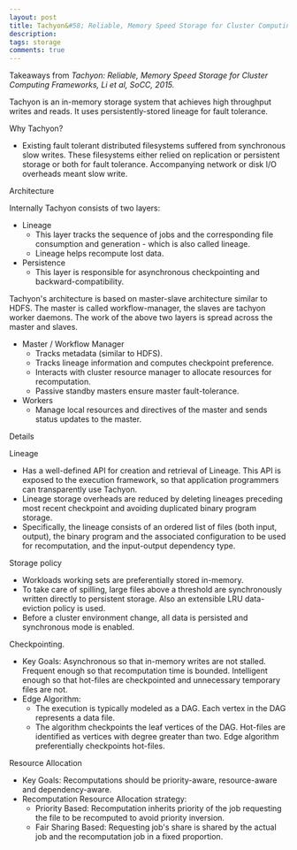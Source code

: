 ```yaml
---
layout: post
title: Tachyon&#58; Reliable, Memory Speed Storage for Cluster Computing Frameworks
description:
tags: storage
comments: true
---
```


Takeaways from *Tachyon: Reliable, Memory Speed Storage for Cluster Computing Frameworks, Li et al, SoCC, 2015.*

Tachyon is an in-memory storage system that achieves high throughput writes and reads. It uses persistently-stored lineage for fault tolerance. 
 
Why Tachyon?

- Existing fault tolerant distributed filesystems suffered from synchronous slow writes. These filesystems either relied on replication or persistent storage or both for fault tolerance. Accompanying network or disk I/O overheads meant slow write.
 
Architecture

Internally Tachyon consists of two layers:

- Lineage
  - This layer tracks the sequence of jobs and the corresponding file consumption and generation - which is also called lineage.
  - Lineage helps recompute lost data.
- Persistence
  - This layer is responsible for asynchronous checkpointing and backward-compatibility.
 
Tachyon's architecture is based on master-slave architecture similar to HDFS. The master is called workflow-manager, the slaves are tachyon worker daemons. The work of the above two layers is spread across the master and slaves.

- Master / Workflow Manager
  - Tracks metadata (similar to HDFS).
  - Tracks lineage information and computes checkpoint preference.
  - Interacts with cluster resource manager to allocate resources for recomputation.
  - Passive standby masters ensure master fault-tolerance.
- Workers
  - Manage local resources and directives of the master and sends status updates to the master.
 
Details

Lineage

- Has a well-defined API for creation and retrieval of Lineage. This API is exposed to the execution framework, so that application programmers can transparently use Tachyon.
- Lineage storage overheads are reduced by deleting lineages preceding most recent checkpoint and avoiding duplicated binary program storage.
- Specifically, the lineage consists of an ordered list of files (both input, output), the binary program and the associated configuration to be used for recomputation, and the input-output dependency type.
 
Storage policy

- Workloads working sets are preferentially stored in-memory.
- To take care of spilling, large files above a threshold are synchronously written directly to persistent storage. Also an extensible LRU data-eviction policy is used.
- Before a cluster environment change, all data is persisted and synchronous mode is enabled.
 
Checkpointing.

- Key Goals: Asynchronous so that in-memory writes are not stalled. Frequent enough so that recomputation time is bounded. Intelligent enough so that hot-files are checkpointed and unnecessary temporary files are not.
- Edge Algorithm:
  - The execution is typically modeled as a DAG. Each vertex in the DAG represents a data file.
  - The algorithm checkpoints the leaf vertices of the DAG. Hot-files are identified as vertices with degree greater than two. Edge algorithm preferentially checkpoints hot-files.
 
Resource Allocation

- Key Goals: Recomputations should be priority-aware, resource-aware and dependency-aware.
- Recomputation Resource Allocation strategy:
  - Priority Based: Recomputation inherits priority of the job requesting the file to be recomputed to avoid priority inversion.
  - Fair Sharing Based: Requesting job's share is shared by the actual job and the recomputation job in a fixed proportion.
